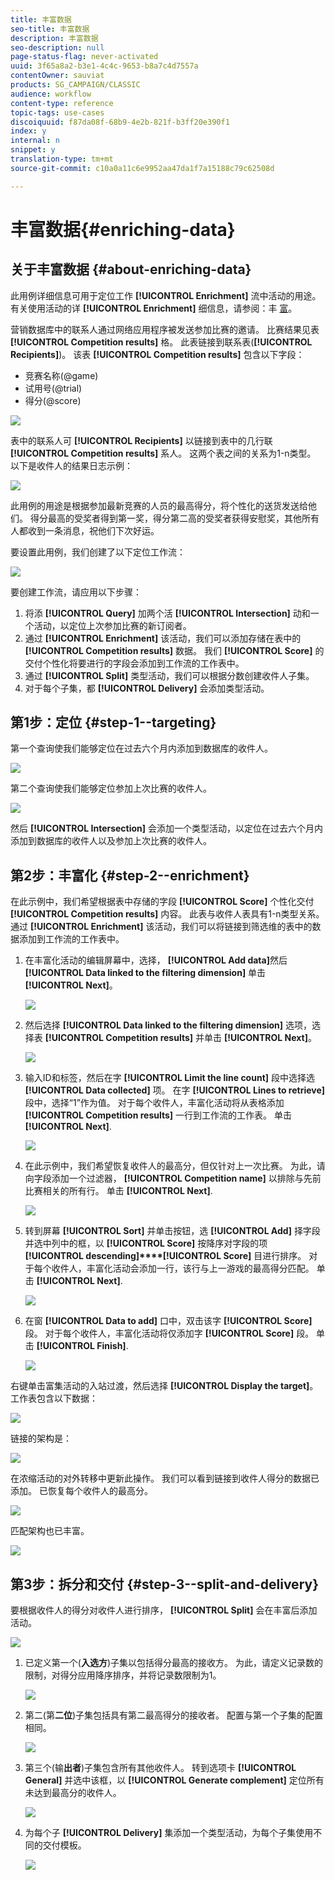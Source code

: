 ```yaml
---
title: 丰富数据
seo-title: 丰富数据
description: 丰富数据
seo-description: null
page-status-flag: never-activated
uuid: 3f65a8a2-b3e1-4c4c-9653-b8a7c4d7557a
contentOwner: sauviat
products: SG_CAMPAIGN/CLASSIC
audience: workflow
content-type: reference
topic-tags: use-cases
discoiquuid: f87da08f-68b9-4e2b-821f-b3ff20e390f1
index: y
internal: n
snippet: y
translation-type: tm+mt
source-git-commit: c10a0a11c6e9952aa47da1f7a15188c79c62508d

---
```



# 丰富数据{#enriching-data}

## 关于丰富数据 {#about-enriching-data}

此用例详细信息可用于定位工作 **[!UICONTROL Enrichment]** 流中活动的用途。 有关使用活动的详 **[!UICONTROL Enrichment]** 细信息，请参阅：丰 [富](../../workflow/using/enrichment.md)。

营销数据库中的联系人通过网络应用程序被发送参加比赛的邀请。 比赛结果见表 **[!UICONTROL Competition results]** 格。 此表链接到联系表(**[!UICONTROL Recipients]**)。 该表 **[!UICONTROL Competition results]** 包含以下字段：

* 竞赛名称(@game)
* 试用号(@trial)
* 得分(@score)

![](assets/uc1_enrich_1.png)

表中的联系人可 **[!UICONTROL Recipients]** 以链接到表中的几行联 **[!UICONTROL Competition results]** 系人。 这两个表之间的关系为1-n类型。 以下是收件人的结果日志示例：

![](assets/uc1_enrich_2.png)

此用例的用途是根据参加最新竞赛的人员的最高得分，将个性化的送货发送给他们。 得分最高的受奖者得到第一奖，得分第二高的受奖者获得安慰奖，其他所有人都收到一条消息，祝他们下次好运。

要设置此用例，我们创建了以下定位工作流：

![](assets/uc1_enrich_3.png)

要创建工作流，请应用以下步骤：

1. 将添 **[!UICONTROL Query]** 加两个活 **[!UICONTROL Intersection]** 动和一个活动，以定位上次参加比赛的新订阅者。
1. 通过 **[!UICONTROL Enrichment]** 该活动，我们可以添加存储在表中的 **[!UICONTROL Competition results]** 数据。 我们 **[!UICONTROL Score]** 的交付个性化将要进行的字段会添加到工作流的工作表中。
1. 通过 **[!UICONTROL Split]** 类型活动，我们可以根据分数创建收件人子集。
1. 对于每个子集，都 **[!UICONTROL Delivery]** 会添加类型活动。

## 第1步：定位 {#step-1--targeting}

第一个查询使我们能够定位在过去六个月内添加到数据库的收件人。

![](assets/uc1_enrich_4.png)

第二个查询使我们能够定位参加上次比赛的收件人。

![](assets/uc1_enrich_5.png)

然后 **[!UICONTROL Intersection]** 会添加一个类型活动，以定位在过去六个月内添加到数据库的收件人以及参加上次比赛的收件人。

## 第2步：丰富化 {#step-2--enrichment}

在此示例中，我们希望根据表中存储的字段 **[!UICONTROL Score]** 个性化交付 **[!UICONTROL Competition results]** 内容。 此表与收件人表具有1-n类型关系。 通过 **[!UICONTROL Enrichment]** 该活动，我们可以将链接到筛选维的表中的数据添加到工作流的工作表中。

1. 在丰富化活动的编辑屏幕中，选择， **[!UICONTROL Add data]**&#x200B;然后 **[!UICONTROL Data linked to the filtering dimension]** 单击 **[!UICONTROL Next]**。

   ![](assets/uc1_enrich_6.png)

1. 然后选择 **[!UICONTROL Data linked to the filtering dimension]** 选项，选择表 **[!UICONTROL Competition results]** 并单击 **[!UICONTROL Next]**。

   ![](assets/uc1_enrich_7.png)

1. 输入ID和标签，然后在字 **[!UICONTROL Limit the line count]** 段中选择选 **[!UICONTROL Data collected]** 项。 在字 **[!UICONTROL Lines to retrieve]** 段中，选择“1”作为值。 对于每个收件人，丰富化活动将从表格添加 **[!UICONTROL Competition results]** 一行到工作流的工作表。 单击 **[!UICONTROL Next]**.

   ![](assets/uc1_enrich_8.png)

1. 在此示例中，我们希望恢复收件人的最高分，但仅针对上一次比赛。 为此，请向字段添加一个过滤器， **[!UICONTROL Competition name]** 以排除与先前比赛相关的所有行。 单击 **[!UICONTROL Next]**.

   ![](assets/uc1_enrich_9.png)

1. 转到屏幕 **[!UICONTROL Sort]** 并单击按钮，选 **[!UICONTROL Add]** 择字段并选中列中的框，以 **[!UICONTROL Score]** 按降序对字段的项 **[!UICONTROL descending]****[!UICONTROL Score]** 目进行排序。 对于每个收件人，丰富化活动会添加一行，该行与上一游戏的最高得分匹配。 单击 **[!UICONTROL Next]**.

   ![](assets/uc1_enrich_10.png)

1. 在窗 **[!UICONTROL Data to add]** 口中，双击该字 **[!UICONTROL Score]** 段。 对于每个收件人，丰富化活动将仅添加字 **[!UICONTROL Score]** 段。 单击 **[!UICONTROL Finish]**.

   ![](assets/uc1_enrich_11.png)

右键单击富集活动的入站过渡，然后选择 **[!UICONTROL Display the target]**。 工作表包含以下数据：

![](assets/uc1_enrich_13.png)

链接的架构是：

![](assets/uc1_enrich_15.png)

在浓缩活动的对外转移中更新此操作。 我们可以看到链接到收件人得分的数据已添加。 已恢复每个收件人的最高分。

![](assets/uc1_enrich_12.png)

匹配架构也已丰富。

![](assets/uc1_enrich_14.png)

## 第3步：拆分和交付 {#step-3--split-and-delivery}

要根据收件人的得分对收件人进行排序， **[!UICONTROL Split]** 会在丰富后添加活动。

![](assets/uc1_enrich_18.png)

1. 已定义第一个(**入选方**)子集以包括得分最高的接收方。 为此，请定义记录数的限制，对得分应用降序排序，并将记录数限制为1。

   ![](assets/uc1_enrich_16.png)

1. 第二(第&#x200B;**二位**)子集包括具有第二最高得分的接收者。 配置与第一个子集的配置相同。

   ![](assets/uc1_enrich_17.png)

1. 第三个(输&#x200B;**出者**)子集包含所有其他收件人。 转到选项卡 **[!UICONTROL General]** 并选中该框，以 **[!UICONTROL Generate complement]** 定位所有未达到最高分的收件人。

   ![](assets/uc1_enrich_19.png)

1. 为每个子 **[!UICONTROL Delivery]** 集添加一个类型活动，为每个子集使用不同的交付模板。

   ![](assets/uc1_enrich_20.png)

